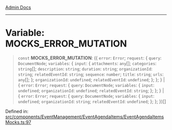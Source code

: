 [Admin Docs](/)

***

# Variable: MOCKS\_ERROR\_MUTATION

> `const` **MOCKS\_ERROR\_MUTATION**: (\{ `error`: `Error`; `request`: \{ `query`: `DocumentNode`; `variables`: \{ `input`: \{ `attachments`: `any`[]; `categories`: `string`[]; `description`: `string`; `duration`: `string`; `organizationId`: `string`; `relatedEventId`: `string`; `sequence`: `number`; `title`: `string`; `urls`: `any`[]; \}; `organizationId`: `undefined`; `relatedEventId`: `undefined`; \}; \}; \} \| \{ `error`: `Error`; `request`: \{ `query`: `DocumentNode`; `variables`: \{ `input`: `undefined`; `organizationId`: `undefined`; `relatedEventId`: `string`; \}; \}; \} \| \{ `error`: `Error`; `request`: \{ `query`: `DocumentNode`; `variables`: \{ `input`: `undefined`; `organizationId`: `string`; `relatedEventId`: `undefined`; \}; \}; \})[]

Defined in: [src/components/EventManagement/EventAgendaItems/EventAgendaItemsMocks.ts:97](https://github.com/gautam-divyanshu/talawa-admin/blob/10f2081e01fc4f6c0767e35f8c4ed3f09fb1baac/src/components/EventManagement/EventAgendaItems/EventAgendaItemsMocks.ts#L97)
